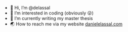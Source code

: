 - 👋 Hi, I’m @delassal
- 👀 I’m interested in coding (obviously 😜)
- 🌱 I’m currently writing my master thesis
- 🌏 How to reach me via my website [danielelassal.com](https://danielelassal.com/?ref=github)

<!---
delassal/delassal is a ✨ special ✨ repository because its `README.md` (this file) appears on your GitHub profile.
You can click the Preview link to take a look at your changes.
--->
